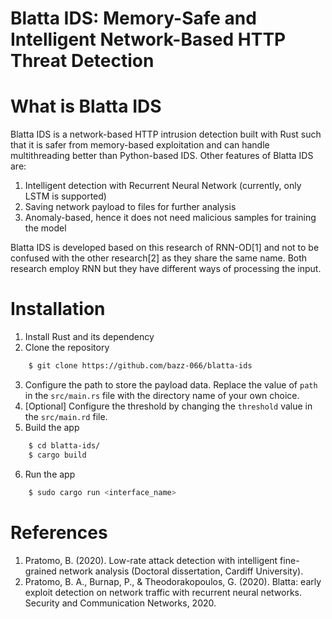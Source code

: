 # Blatta IDS: Memory-Safe and Intelligent Network-Based HTTP Threat Detection

# What is Blatta IDS

Blatta IDS is a network-based HTTP intrusion detection built with Rust such that it is safer from memory-based exploitation and can handle multithreading better than Python-based IDS. Other features of Blatta IDS are:

1. Intelligent detection with Recurrent Neural Network (currently, only LSTM is supported)
2. Saving network payload to files for further analysis
3. Anomaly-based, hence it does not need malicious samples for training the model

Blatta IDS is developed based on this research of RNN-OD[1] and not to be confused with the other research[2] as they share the same name. Both research employ RNN but they have different ways of processing the input.

# Installation

1. Install Rust and its dependency
2. Clone the repository
```bash
	$ git clone https://github.com/bazz-066/blatta-ids
```
3. Configure the path to store the payload data. Replace the value of `path` in the `src/main.rs` file with the directory name of your own choice.
4. [Optional] Configure the threshold by changing the `threshold` value in the `src/main.rd` file.
5. Build the app
```bash
	$ cd blatta-ids/
	$ cargo build
```
6. Run the app
```bash
	$ sudo cargo run <interface_name>
```

# References

1. Pratomo, B. (2020). Low-rate attack detection with intelligent fine-grained network analysis (Doctoral dissertation, Cardiff University).
2. Pratomo, B. A., Burnap, P., & Theodorakopoulos, G. (2020). Blatta: early exploit detection on network traffic with recurrent neural networks. Security and Communication Networks, 2020.
